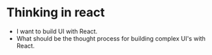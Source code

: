 # Thinking in react

- I want to build UI with React.
- What should be the thought process for building complex UI's with React.
